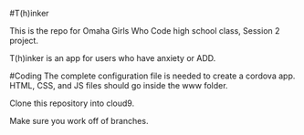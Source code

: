 #T(h)inker

This is the repo for Omaha Girls Who Code high school class, Session 2 project.

T(h)inker is an app for users who have anxiety or ADD.

#Coding
The complete configuration file is needed to create a cordova app.  HTML, CSS, and JS files should go inside the www folder.

Clone this repository into cloud9.

Make sure you work off of branches.